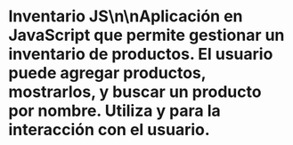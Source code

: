 # Inventario JS\n\nAplicación en JavaScript que permite gestionar un inventario de productos. El usuario puede agregar productos, mostrarlos, y buscar un producto por nombre. Utiliza  y  para la interacción con el usuario.
